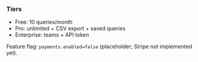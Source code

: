 ### Tiers

- Free: 10 queries/month
- Pro: unlimited + CSV export + saved queries
- Enterprise: teams + API token

Feature flag: `payments.enabled=false` (placeholder; Stripe not implemented yet).

